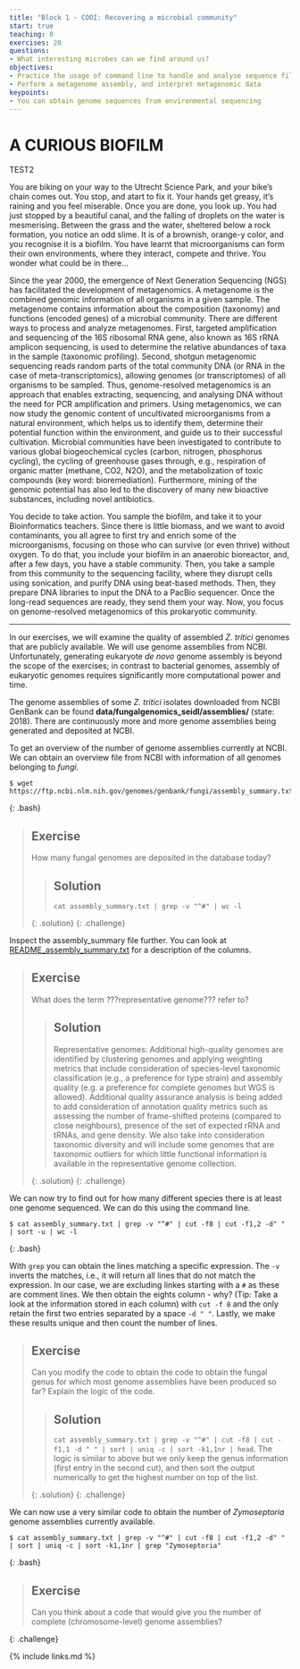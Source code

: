 ```yaml
---
title: "Block 1 - COOI: Recovering a microbial community"
start: true
teaching: 0
exercises: 20
questions:
- What interesting microbes can we find around us?
objectives:
- Practice the usage of command line to handle and analyse sequence files 
- Perform a metagenome assembly, and interpret metagenomic data
keypoints:
- You can obtain genome sequences from environmental sequencing
---
```


#  A CURIOUS BIOFILM

TEST2

You are biking on your way to the Utrecht Science Park, and your bike’s chain comes out. You stop, and atart to fix it. Your hands get greasy, it’s raining and you feel miserable. Once you are done, you look up. You had just stopped by a beautiful canal, and the falling of droplets on the water is mesmerising. Between the grass and the water, sheltered below a rock formation, you notice an odd slime. It is of a brownish, orange-y color, and you recognise it is a biofilm. You have learnt that microorganisms can form their own environments, where they interact, compete and thrive. You wonder what could be in there…

Since the year 2000, the emergence of Next Generation Sequencing (NGS) has facilitated the development of metagenomics. A metagenome is the combined genomic information of all organisms in a given sample. The metagenome contains information about the composition (taxonomy) and functions (encoded genes) of a microbial community. There are different ways to process and analyze metagenomes. First, targeted amplification and sequencing of the 16S ribosomal RNA gene, also known as 16S rRNA amplicon sequencing, is used to determine the relative abundances of taxa in the sample (taxonomic profiling). Second, shotgun metagenomic sequencing reads random parts of the total community DNA (or RNA in the case of meta-transcriptomics), allowing genomes (or transcriptomes) of all organisms to be sampled. Thus, genome-resolved metagenomics is an approach that enables extracting, sequencing, and analysing DNA without the need for PCR amplification and primers. Using metagenomics, we can now study the genomic content of uncultivated microorganisms from a natural environment, which helps us to identify them, determine their potential function within the environment, and guide us to their successful cultivation. Microbial communities have been investigated to contribute to various global biogeochemical cycles (carbon, nitrogen, phosphorus cycling), the cycling of greenhouse gases through, e.g., respiration of organic matter (methane, CO2, N2O), and the metabolization of toxic compounds (key word: bioremediation). Furthermore, mining of the genomic potential has also led to the discovery of many new bioactive substances, including novel antibiotics.

You decide to take action. You sample the biofilm, and take it to your Bioinformatics teachers. Since there is little biomass, and we want to avoid contaminants, you all agree to first try and enrich some of the microorganisms, focusing on those who can survive (or even thrive) without oxygen. To do that, you include your biofilm in an anaerobic bioreactor, and, after a few days, you have a stable community. Then, you take a sample from this community to the sequencing facility, where they disrupt cells using sonication, and purify DNA using beat-based methods. Then, they prepare DNA libraries to input the DNA to a PacBio sequencer. Once the long-read sequences are ready, they send them your way. Now, you focus on genome-resolved metagenomics of this prokaryotic community.

------


In our exercises, we will examine the quality of assembled *Z. tritici* genomes that are publicly available. We will use genome assemblies from NCBI. Unfortunately, generating eukaryote *de novo* genome assembly is beyond the scope of the exercises; in contrast to bacterial genomes, assembly of eukaryotic genomes requires significantly more computational power and time.

The genome assemblies of some _Z. tritici_ isolates downloaded from NCBI GenBank can be found **data/fungalgenomics_seidl/assemblies/** (state: 2018). There are continuously more and more genome assemblies being generated and deposited at NCBI. 

To get an overview of the number of genome assemblies currently at NCBI. We can obtain an overview file from NCBI with information of all genomes belonging to *fungi*.

~~~
$ wget https://ftp.ncbi.nlm.nih.gov/genomes/genbank/fungi/assembly_summary.txt
~~~
{: .bash}

> ## Exercise
> 
> How many fungal genomes are deposited in the database today?
>
>> ## Solution
>> 
>> `cat assembly_summary.txt | grep -v "^#" | wc -l`
>> 
> {: .solution}
{: .challenge}

Inspect the assembly_summary file further. You can look at [README_assembly_summary.txt](https://ftp.ncbi.nlm.nih.gov/genomes/README_assembly_summary.txt) for a description of the columns.

> ## Exercise
> 
> What does the term ???representative genome??? refer to?
>
>> ## Solution
>> 
>> Representative genomes: Additional high-quality genomes are identified by clustering genomes and applying weighting metrics that include consideration of species-level taxonomic classification (e.g., a preference for type strain) and assembly quality (e.g. a preference for complete genomes but WGS is allowed). Additional quality assurance analysis is being added to add consideration of annotation quality metrics such as assessing the number of frame-shifted proteins (compared to close neighbours), presence of the set of expected rRNA and tRNAs, and gene density. We also take into consideration taxonomic diversity and will include some genomes that are taxonomic outliers for which little functional information is available in the representative genome collection.
>> 
> {: .solution}
{: .challenge}


We can now try to find out for how many different species there is at least one genome sequenced. We can do this using the command line. 

~~~
$ cat assembly_summary.txt | grep -v "^#" | cut -f8 | cut -f1,2 -d" " | sort -u | wc -l
~~~
{: .bash}

With `grep` you can obtain the lines matching a specific expression. The `-v` inverts the matches, i.e., it will return all lines that do not match the expression. In our case, we are excluding linkes starting with a `#` as these are comment lines. We then obtain the eights column - why? (Tip: Take a look at the information stored in each column)  with `cut -f 8` and the only retain the first two entries separated by a space `-d " "`. Lastly, we make these results unique and then count the number of lines.

> ## Exercise
> 
> Can you modify the code to obtain the code to obtain the fungal genus for which most genome assemblies have been produced so far? Explain the logic of the code.
>
>> ## Solution
>> 
>> `cat assembly_summary.txt | grep -v "^#" | cut -f8 | cut -f1,1 -d " " | sort | uniq -c | sort -k1,1nr | head`. The logic is similar to above but we only keep the genus information (first entry in the second cut), and then sort the output numerically to get the highest number on top of the list.
>> 
> {: .solution}
{: .challenge}

We can now use a very similar code to obtain the number of *Zymoseptoria* genome assemblies currently available.
 ~~~
$ cat assembly_summary.txt | grep -v "^#" | cut -f8 | cut -f1,2 -d" " | sort | uniq -c | sort -k1,1nr | grep "Zymoseptoria"
~~~
{: .bash}

> ## Exercise
> 
> Can you think about a code that would give you the number of complete (chromosome-level) genome assemblies?
>
{: .challenge}

{% include links.md %}
